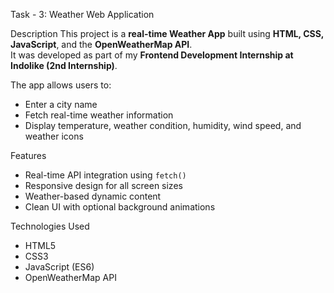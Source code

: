 Task - 3: Weather Web Application

 Description
This project is a **real-time Weather App** built using **HTML, CSS, JavaScript**, and the **OpenWeatherMap API**.  
It was developed as part of my **Frontend Development Internship at Indolike (2nd Internship)**.

The app allows users to:
- Enter a city name
- Fetch real-time weather information
- Display temperature, weather condition, humidity, wind speed, and weather icons

Features
- Real-time API integration using `fetch()`
- Responsive design for all screen sizes
- Weather-based dynamic content
- Clean UI with optional background animations

Technologies Used
- HTML5  
- CSS3  
- JavaScript (ES6)  
- OpenWeatherMap API
